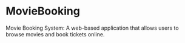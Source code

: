 # MovieBooking
Movie Booking System: A web-based application that allows users to browse movies and book tickets online. 

